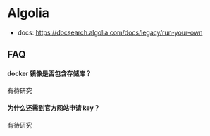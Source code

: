 # Algolia

* docs: https://docsearch.algolia.com/docs/legacy/run-your-own

## FAQ

#### docker 镜像是否包含存储库？
有待研究

#### 为什么还需到官方网站申请 key？
有待研究
